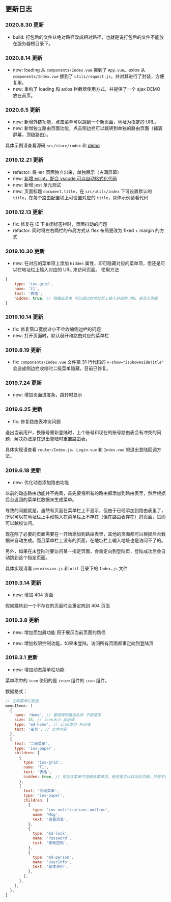 ## 更新日志

### 2020.8.30 更新

- build: 打包后的文件从绝对路径改成相对路径，也就是说打包后的文件不能放在服务器根目录下。

### 2020.8.14 更新

- new: loading 从 `components/Index.vue` 挪到了 `App.vue`。axios 从 `components/Index.vue` 挪到了 `utils/request.js`，并对其进行了封装，方便复用。
- new: 重构了 loading 和 axios 拦截器使用方式，并提供了一个 ajax DEMO 放在首页。

### 2020.6.5 更新

- new: 新增外链功能，点击菜单可以跳到一个新页面，地址为指定的 URL。
- new: 新增独立路由页面功能，点击侧边栏可以跳转到单独的路由页面（铺满屏幕，顶级路由）。

具体示例请查看源码 `src/store/index` 和 [demo](https://woai3c.github.io/)

### 2019.12.21 更新

- refactor: 将 `404` 页面独立出来，单独展示（占满屏幕）
- new: [新增 eslint，配合 vscode 可以自动格式化代码](https://github.com/woai3c/Front-end-articles/blob/master/eslint-vscode-format.md)
- new: 新增 jest 单元测试
- new: 页面标题 `document.title`，在 `src/utils/index` 下可设置默认的 `title`，在每个路由配置项上可设置对应的 `title`，具体示例请看代码

### 2019.12.13 更新

- fix: 修复在 IE 下关闭标签栏时，页面抖动的问题
- refactor: 同时将左右两栏的布局方式从 flex 布局更改为 fixed + margin 的方式

### 2019.10.30 更新

- new: 在对应的菜单项上添加 `hidden` 属性，即可隐藏对应的菜单项，但还是可以在地址栏上输入对应的 URL 来访问页面。
  使用方法

```js
{
    type: 'ios-grid',
    name: 't1',
    text: '表格',
    hidden: true, // 隐藏此菜单 可以通过在地址栏上输入对应的 URL 来显示页面
}
```

### 2019.10.14 更新

- fix: 修复窗口宽度过小不会收缩侧边栏的问题
- new: 打开页面时，默认展开和路由对应的菜单栏

### 2019.8.19 更新

- fix: `components/Index.vue` 文件第 31 行代码的 `v-show="isShowAsideTitle"` 会造成侧边栏收缩时二级菜单隐藏，目前已修复。

### 2019.7.24 更新

- new: 增加页面进度条，跳转时显示

### 2019.6.25 更新

- fix: 修复路由表冲突问题

退出当前用户，换账号重新登陆时，上个账号和现在的账号路由表会有冲突的问题，解决办法是在退出登陆时重置路由表。

具体实现请查看 `router/Index.js`、`Login.vue` 和 `Index.vue` 的退出登陆回调方法。

### 2019.6.18 更新

- new: 优化动态添加路由功能

以前的动态路由功能并不完善，首先要将所有的路由都添加到路由表里，然后根据后台返回的菜单栏数据来生成菜单。

导致的问题就是，虽然有页面在菜单栏上不显示，但由于已经添加到路由表里了，所以可以在地址栏上手动输入在菜单栏上不存在（但在路由表存在）的页面，进而可以越权访问。

现在除了必要的页面需要在一开始添加到路由表里，其他的页面都可以根据后台数据来自动生成。而且菜单栏上没有的页面，在地址栏上输入地址也是访问不了的。

另外，如果在未登陆时要访问某一指定页面，会重定向到登陆页，登陆成功后会自动跳到这个指定页面。

具体实现请看 `permission.js` 和 `util` 目录下的 `Index.js` 文件

### 2019.3.14 更新

- new: 增加 404 页面

假如跳转到一个不存在的页面时会重定向到 404 页面

### 2019.3.8 更新

- new: 增加面包屑功能 用于展示当前页面的路径

- new: 增加权限控制功能，如果未登陆，访问所有页面都重定向到登陆页

### 2019.3.1 更新

- new: 增加动态菜单栏功能

菜单项中的 `icon` 使用的是 `iview` 组件的 `icon` 组件。

数据格式：

```js
// 左侧菜单栏数据
menuItems: [
  {
    name: 'Home', // 要跳转的路由名称 不是路径
    size: 18, // icon大小 非必填
    type: 'md-home', // icon类型 非必填
    text: '主页', // 文本内容
  },
  {
    text: '二级菜单',
    type: 'ios-paper',
    children: [
      {
        type: 'ios-grid',
        name: 'T1',
        text: '表格',
        hidden: true, // 可以在菜单中隐藏此菜单项，但还是可以访问此页面，只是不能在菜单栏中看见。
      },
      {
        text: '三级菜单',
        type: 'ios-paper',
        children: [
          {
            type: 'ios-notifications-outline',
            name: 'Msg',
            text: '查看消息',
          },
          {
            type: 'md-lock',
            name: 'Password',
            text: '修改密码',
          },
          {
            type: 'md-person',
            name: 'UserInfo',
            text: '基本资料',
          },
        ],
      },
    ],
  },
]
```
